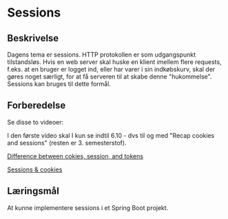 # Sessions

## Beskrivelse

Dagens tema er sessions.
HTTP protokollen er som udgangspunkt tilstandsløs. Hvis en web server skal huske en klient imellem flere requests, f.eks. at en bruger er logget ind, eller har varer i sin indkøbskurv, skal der gøres noget særligt, for at få serveren til at skabe denne "hukommelse". Sessions kan bruges til dette formål.

## Forberedelse
Se disse to videoer:

I den første video skal I kun se indtil 6.10 - dvs til og med "Recap cookies and sessions" (resten er 3. semesterstof).

[Difference between cokies, session, and tokens](https://www.youtube.com/watch?v=GhrvZ5nUWNg&list=PLEeqf0uSZqXug25YGsiEkSm9qRzby6oiA&index=75&t=63s)

[Sessions & cookies](https://www.youtube.com/watch?v=64veb6tKTm0&list=PLEeqf0uSZqXuIH_1uCdkbQcM3ePK0F9DV&index=11)

## Læringsmål
At kunne implementere sessions i et Spring Boot projekt.


